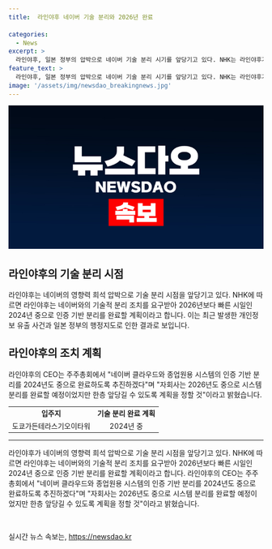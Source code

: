 ```yaml
---
title:  라인야후 네이버 기술 분리와 2026년 완료 

categories:
  - News
excerpt: >
  라인야후, 일본 정부의 압박으로 네이버 기술 분리 시기를 앞당기고 있다. NHK는 라인야후가 일본과 해외 자회사의 네이버 인증 기반 분리 작업을 2026년보다 3월에 마치기로 결정했다고 보도했다. 지난해 개인정보 유출로 행정지도를 받은 라인야후는 네이버와의 기술적 분리 조치를 요구받았으며, 모회사 A홀딩스의 지분 개선도 요청받았다. 라인야후 CEO는 2024년까지 시스템 분리를 완료할 계획이라고 밝혔다.
feature_text: >
  라인야후, 일본 정부의 압박으로 네이버 기술 분리 시기를 앞당기고 있다. NHK는 라인야후가 일본과 해외 자회사의 네이버 인증 기반 분리 작업을 2026년보다 3월에 마치기로 결정했다고 보도했다. 지난해 개인정보 유출로 행정지도를 받은 라인야후는 네이버와의 기술적 분리 조치를 요구받았으며, 모회사 A홀딩스의 지분 개선도 요청받았다. 라인야후 CEO는 2024년까지 시스템 분리를 완료할 계획이라고 밝혔다.
image: '/assets/img/newsdao_breakingnews.jpg'
---
```


<p><img src="/assets/img/newsdao_breakingnews.jpg" alt="koreaapp 속보" /></p>

<h2 data-ke-size="size26">라인야후의 기술 분리 시점</h2>

<p data-ke-size="size16">라인야후는 네이버의 영향력 희석 압박으로 기술 분리 시점을 앞당기고 있다. NHK에 따르면 라인야후는 네이버와의 기술적 분리 조치를 요구받아 2026년보다 빠른 시일인 2024년 중으로 인증 기반 분리를 완료할 계획이라고 합니다. 이는 최근 발생한 개인정보 유출 사건과 일본 정부의 행정지도로 인한 결과로 보입니다.</p>

<h2 data-ke-size="size26">라인야후의 조치 계획</h2>

<p data-ke-size="size16">라인야후의 CEO는 주주총회에서 "네이버 클라우드와 종업원용 시스템의 인증 기반 분리를 2024년도 중으로 완료하도록 추진하겠다"며 "자회사는 2026년도 중으로 시스템 분리를 완료할 예정이었지만 한층 앞당길 수 있도록 계획을 정할 것"이라고 밝혔습니다.</p>

<table>
    <tbody>
        <tr>
            <td style="text-align: center; height: 17px;"><b>입주지</b></td>
            <td style="text-align: center; height: 17px;"><b>기술 분리 완료 계획</b></td>
        </tr>
        <tr>
            <td style="text-align: center; height: 17px;">도쿄가든테라스기오이타워</td>
            <td style="text-align: center; height: 17px;">2024년 중</td>
        </tr>
    </tbody>
</table>

<hr>

<p data-ke-size="size16">라인야후가 네이버의 영향력 희석 압박으로 기술 분리 시점을 앞당기고 있다. NHK에 따르면 라인야후는 네이버와의 기술적 분리 조치를 요구받아 2026년보다 빠른 시일인 2024년 중으로 인증 기반 분리를 완료할 계획이라고 합니다. 라인야후의 CEO는 주주총회에서 "네이버 클라우드와 종업원용 시스템의 인증 기반 분리를 2024년도 중으로 완료하도록 추진하겠다"며 "자회사는 2026년도 중으로 시스템 분리를 완료할 예정이었지만 한층 앞당길 수 있도록 계획을 정할 것"이라고 밝혔습니다.</p>

<p data-ke-size="size16">&nbsp;</p>
실시간 뉴스 속보는, <a href="https://newsdao.kr" rel="dofollow">https://newsdao.kr</a>


